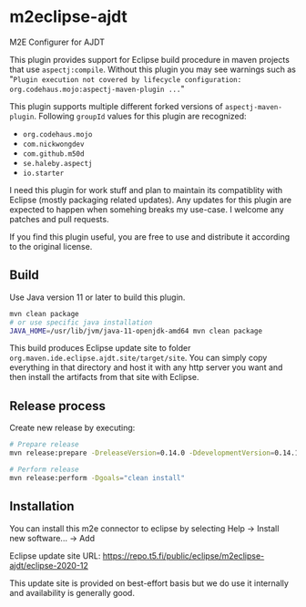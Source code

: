 # m2eclipse-ajdt
M2E Configurer for AJDT

This plugin provides support for Eclipse build procedure in maven projects that use `aspectj:compile`.
Without this plugin you may see warnings such as "`Plugin execution not covered by lifecycle configuration: org.codehaus.mojo:aspectj-maven-plugin ...`"

This plugin supports multiple different forked versions of `aspectj-maven-plugin`. Following `groupId` values for this plugin are recognized:
 * `org.codehaus.mojo`
 * `com.nickwongdev`
 * `com.github.m50d`
 * `se.haleby.aspectj`
 * `io.starter`

I need this plugin for work stuff and plan to maintain its compatiblity with Eclipse (mostly packaging related updates). Any updates for this plugin are expected to happen when somehing breaks my use-case. I welcome any patches and pull requests.

If you find this plugin useful, you are free to use and distribute it according to the original license.

## Build
Use Java version 11 or later to build this plugin.
```sh
mvn clean package
# or use specific java installation
JAVA_HOME=/usr/lib/jvm/java-11-openjdk-amd64 mvn clean package
```
This build produces Eclipse update site to folder `org.maven.ide.eclipse.ajdt.site/target/site`. You can simply copy everything in that directory and host it with
any http server you want and then install the artifacts from that site with Eclipse.

## Release process
Create new release by executing:
```sh
# Prepare release
mvn release:prepare -DreleaseVersion=0.14.0 -DdevelopmentVersion=0.14.1-SNAPSHOT

# Perform release
mvn release:perform -Dgoals="clean install"
```

## Installation
You can install this m2e connector to eclipse by selecting Help -> Install new software... -> Add

Eclipse update site URL: https://repo.t5.fi/public/eclipse/m2eclipse-ajdt/eclipse-2020-12

This update site is provided on best-effort basis but we do use it internally and availability is generally good.
